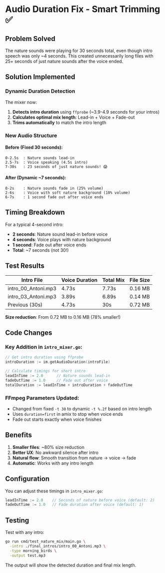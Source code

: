 # Audio Duration Fix - Smart Trimming ✅

## Problem Solved
The nature sounds were playing for 30 seconds total, even though intro speech was only ~4 seconds. This created unnecessarily long files with 25+ seconds of just nature sounds after the voice ended.

## Solution Implemented

### Dynamic Duration Detection
The mixer now:
1. **Detects intro duration** using `ffprobe` (~3.9-4.9 seconds for your intros)
2. **Calculates optimal mix length**: Lead-in + Voice + Fade-out
3. **Trims automatically** to match the intro length

### New Audio Structure

#### Before (Fixed 30 seconds):
```
0-2.5s  : Nature sounds lead-in
2.5-7s  : Voice speaking (4.5s intro)
7-30s   : 23 seconds of just nature sounds! 😱
```

#### After (Dynamic ~7 seconds):
```
0-2s    : Nature sounds fade in (25% volume)
2-6s    : Voice with soft nature background (10% volume)
6-7s    : 1 second fade out after voice ends
```

## Timing Breakdown

For a typical 4-second intro:
- **2 seconds**: Nature sound lead-in before voice
- **4 seconds**: Voice plays with nature background
- **1 second**: Fade out after voice ends
- **Total**: ~7 seconds (not 30!)

## Test Results

| Intro File | Voice Duration | Total Mix | File Size |
|------------|---------------|-----------|-----------|
| intro_00_Antoni.mp3 | 4.73s | 7.73s | 0.16 MB |
| intro_03_Antoni.mp3 | 3.89s | 6.89s | 0.14 MB |
| Previous (30s) | 4.73s | 30s | 0.72 MB |

**Size reduction**: From 0.72 MB to 0.16 MB (78% smaller!)

## Code Changes

### Key Addition in `intro_mixer.go`:
```go
// Get intro duration using ffprobe
introDuration := im.getAudioDuration(introFile)

// Calculate timings for short intro
leadInTime := 2.0      // Nature sounds lead-in
fadeOutTime := 1.0     // Fade out after voice
totalDuration := leadInTime + introDuration + fadeOutTime
```

### FFmpeg Parameters Updated:
- Changed from fixed `-t 30` to dynamic `-t %.2f` based on intro length
- Uses `duration=first` in amix to stop when voice ends
- Fade out starts exactly when voice finishes

## Benefits

1. **Smaller files**: ~80% size reduction
2. **Better UX**: No awkward silence after intro
3. **Natural flow**: Smooth transition from nature → voice → fade
4. **Automatic**: Works with any intro length

## Configuration

You can adjust these timings in `intro_mixer.go`:
```go
leadInTime := 2.0    // Seconds of nature before voice (default: 2)
fadeOutTime := 1.0   // Fade duration after voice (default: 1)
```

## Testing

Test with any intro:
```bash
go run cmd/test_nature_mix/main.go \
  -intro ./final_intros/intro_00_Antoni.mp3 \
  -type morning_birds \
  -output test.mp3
```

The output will show the detected duration and final mix length.